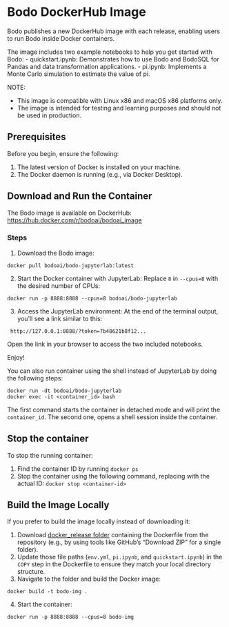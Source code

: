 # Bodo DockerHub Image

Bodo publishes a new DockerHub image with each release, enabling users to run Bodo inside Docker containers.

The image includes two example notebooks to help you get started with Bodo:
    - quickstart.ipynb: Demonstrates how to use Bodo and BodoSQL for Pandas and data transformation applications.
    - pi.ipynb: Implements a Monte Carlo simulation to estimate the value of pi.

NOTE: 
- This image is compatible with Linux x86 and macOS x86 platforms only.
- The image is intended for testing and learning purposes and should not be used in production.

## Prerequisites
Before you begin, ensure the following:

1. The latest version of Docker is installed on your machine.
2. The Docker daemon is running (e.g., via Docker Desktop).

## Download and Run the Container

The Bodo image is available on DockerHub:
https://hub.docker.com/r/bodoai/bodoai_image

### Steps

1. Download the Bodo image:
```shell
docker pull bodoai/bodo-jupyterlab:latest
```

2. Start the Docker container with JupyterLab:
Replace `8` in `--cpus=8` with the desired number of CPUs:

```shell
docker run -p 8888:8888 --cpus=8 bodoai/bodo-jupyterlab
```

3. Access the JupyterLab environment:
At the end of the terminal output, you’ll see a link similar to this:

```shell
 http://127.0.0.1:8888/?token=7b48621b8f12...
```
Open the link in your browser to access the two included notebooks.

Enjoy!

You can also run container using the shell instead of JupyterLab by doing the following steps:

```
docker run -dt bodoai/bodo-jupyterlab
docker exec -it <container_id> bash
```
The first command starts the container in detached mode and will print the `container_id`. The second one, opens a shell session inside the container.


## Stop the container
To stop the running container:
1. Find the container ID by running `docker ps`
2. Stop the container using the following command, replacing <container-id> with the actual ID: `docker stop <container-id>`

## Build the Image Locally
If you prefer to build the image locally instead of downloading it:
1. Download [docker_release folder](https://github.com/bodo-ai/Bodo/tree/main/buildscripts/docker) containing the Dockerfile from the repository (e.g., by using tools like GitHub’s “Download ZIP” for a single folder).
2. Update those file paths (`env.yml`, `pi.ipynb`, and `quickstart.ipynb`) in the `COPY` step in the  Dockerfile to ensure they match your local directory structure.
3. Navigate to the folder and build the Docker image:

```shell
docker build -t bodo-img .
```

4. Start the container:

```shell
docker run -p 8888:8888 --cpus=8 bodo-img
```
